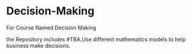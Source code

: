 # Decision-Making
For Course Named Decision Making

the Repository includes  #TBA.Use different mathematics models to help business make decisions.

